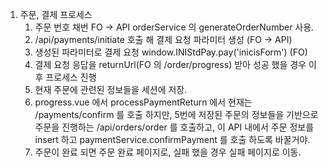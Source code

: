 1. 주문, 결제 프로세스
   1. 주문 번호 채번 FO -> API orderService 의 generateOrderNumber 사용.
   2. /api/payments/initiate 호출 해 결제 요청 파라미터 생성 (FO -> API)
   3. 생성된 파라미터로 결제 요청 window.INIStdPay.pay('inicisForm') (FO)
   4. 결제 요청 응답을 returnUrl(FO 의 /order/progress) 받아 성공 했을 경우 이후 프로세스 진행
   5. 현재 주문에 관련된 정보들을 세션에 저장.
   6. progress.vue 에서 processPaymentReturn 에서
      현재는 /payments/confirm 를 호출 하지만,
      5번에 저장된 주문의 정보들을 기반으로 주문을 진행하는 /api/orders/order 를 호출하고,
      이 API 내에서 주문 정보를 insert 하고 paymentService.confirmPayment 를 호출 하도록 바꿀거야.
   7. 주문이 완료 되면 주문 완료 페이지로, 실패 했을 경우 실패 페이지로 이동.